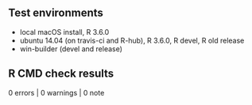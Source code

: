 ## Test environments

* local macOS install, R 3.6.0
* ubuntu 14.04 (on travis-ci and R-hub), R 3.6.0, R devel, R old release
* win-builder (devel and release)

## R CMD check results

0 errors | 0 warnings | 0 note

